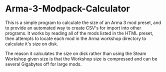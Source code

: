 # Arma-3-Modpack-Calculator
 
This is a simple program to calculate the size of an Arma 3 mod preset, and to provide an automated way to create CSV's for import into other programs. It works by reading all of the mods listed in the HTML preset, then attempts to locate each mod in the Arma workshop directory to calculate it's size on disk. 

The reason it calculates the size on disk rather than using the Steam Workshop given size is that the Workshop size is compressed and can be several Gigabytes off for large mods.
